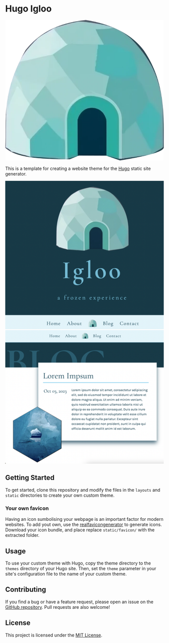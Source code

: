 # Hugo Igloo

![Igloo logo](static/images/theme.png)

This is a template for creating a website theme for the [Hugo](https://gohugo.io/) static site generator.

![Alt text](images/landing.png)
![Alt text](images/blog.png)

## Getting Started

To get started, clone this repository and modify the files in the `layouts` and `static` directories to create your own custom theme.

### Your own favicon

Having an icon sumbolising your webpage is an important factor for modern websites.
To add yout own, use the [realfavicongenerator](https://realfavicongenerator.net/)
to generate icons. Download your icon bundle,
and place replace `static/favicon/` with the extracted folder.

## Usage

To use your custom theme with Hugo, copy the theme directory to the `themes` directory of your Hugo site. Then, set the `theme` parameter in your site's configuration file to the name of your custom theme.

## Contributing

If you find a bug or have a feature request, please open an issue on the [GitHub repository](https://github.com/drmowinckels/hugo-igloo). Pull requests are also welcome!

## License

This project is licensed under the [MIT License](LICENSE).

